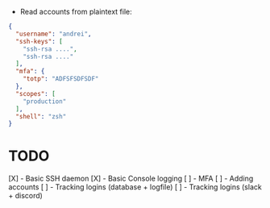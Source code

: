 - Read accounts from plaintext file:
```json
{
  "username": "andrei",
  "ssh-keys": [
    "ssh-rsa ....",
    "ssh-rsa ...."
  ],
  "mfa": {
    "totp": "ADFSFSDFSDF"
  },
  "scopes": [
    "production"
  ],
  "shell": "zsh"
}
```


# TODO
[X] - Basic SSH daemon
[X] - Basic Console logging
[ ] - MFA
[ ] - Adding accounts
[ ] - Tracking logins (database + logfile)
[ ] - Tracking logins (slack + discord)

